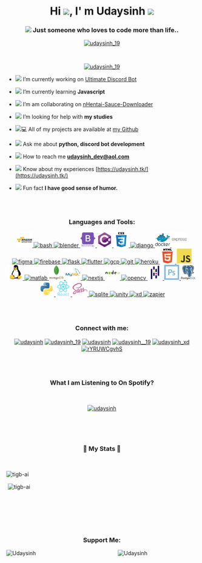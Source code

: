 <h1 align="center">Hi <img src="https://c.tenor.com/62H2GipHhHUAAAAi/marvel-future-revolution-marvel-future-fight.gif" width="30">, I' m Udaysinh <img src="https://c.tenor.com/Oz17KlgG2GoAAAAj/peach-cat.gif" width="50"></h1>
<h3 align="center"><img src="https://c.tenor.com/DuozGWuBhqIAAAAj/mochi-peachcat.gif" width="40"> Just someone who loves to code more than life..</h3>

<p align="center"> <a href="https://twitter.com/udaysinh_19" target="blank"><img src="https://img.shields.io/twitter/follow/udaysinh_19?logo=twitter&style=for-the-badge" alt="udaysinh_19" /></a> </p>
<br>
<p align="center"> <a href="https://www.youtube.com/c/Udaysinh_xD" target="blank"><img src="https://img.shields.io/youtube/channel/subscribers/UC79yHbnNm9mfTFG0DXHOrmw?logo=youtube&style=for-the-badge" alt="udaysinh_19" /></a> </p>

- <img src="https://c.tenor.com/P5DB2iGAecsAAAAi/peach-cat.gif" width="30"> I’m currently working on [Ultimate Discord Bot](https://github.com/TIgb-ai/Ultimate-Discord-Bot)

- <img src="https://c.tenor.com/akBy6qWGjs4AAAAj/peach-cat-mochi-peach-cat.gif" width="30"> I’m currently learning **Javascript**

- <img src="https://c.tenor.com/AaeYHs3bErQAAAAi/great-ideas-wide-smile.gif" width="30"> I’m am collaborating on [nHentai-Sauce-Downloader](https://github.com/TIgb-ai/nHentai-Sauce-Downloader)

- <img src="https://c.tenor.com/MO9EVblTnxkAAAAi/cat-pet.gif" width="30"> I’m looking for help with **my studies**

- <img src="https://c.tenor.com/pSEh1NMBsNMAAAAj/milktea.gif" width="30">💻 All of my projects are available at [my Github](https://github.com/TIgb-ai?tab=repositories)

- <img src="https://c.tenor.com/0xfAbrRRBjUAAAAj/cat-up.gif" width="30"> Ask me about **python, discord bot development**

- <img src="https://c.tenor.com/ShOqQaBREDUAAAAj/peach-cat.gif" width="30"> How to reach me **udaysinh_dev@aol.com**

- <img src="https://c.tenor.com/7SNe-HvvChgAAAAi/boba.gif" width="30"> Know about my experiences [https://udaysinh.tk/](https://udaysinh.tk/)

- <img src="https://c.tenor.com/RCf7dH4ApKkAAAAi/chips-crisps.gif" width="30"> Fun fact **I have good sense of humor.**
<br>
<br>
<h3 align="center">Languages and Tools:</h3>
<p align="center"> <a href="https://aws.amazon.com" target="_blank" rel="noreferrer"> <img src="https://raw.githubusercontent.com/devicons/devicon/master/icons/amazonwebservices/amazonwebservices-original-wordmark.svg" alt="aws" width="40" height="40"/> </a> <a href="https://www.gnu.org/software/bash/" target="_blank" rel="noreferrer"> <img src="https://www.vectorlogo.zone/logos/gnu_bash/gnu_bash-icon.svg" alt="bash" width="40" height="40"/> </a> <a href="https://www.blender.org/" target="_blank" rel="noreferrer"> <img src="https://download.blender.org/branding/community/blender_community_badge_white.svg" alt="blender" width="40" height="40"/> </a> <a href="https://getbootstrap.com" target="_blank" rel="noreferrer"> <img src="https://raw.githubusercontent.com/devicons/devicon/master/icons/bootstrap/bootstrap-plain-wordmark.svg" alt="bootstrap" width="40" height="40"/> </a> <a href="https://www.w3schools.com/cs/" target="_blank" rel="noreferrer"> <img src="https://raw.githubusercontent.com/devicons/devicon/master/icons/csharp/csharp-original.svg" alt="csharp" width="40" height="40"/> </a> <a href="https://www.w3schools.com/css/" target="_blank" rel="noreferrer"> <img src="https://raw.githubusercontent.com/devicons/devicon/master/icons/css3/css3-original-wordmark.svg" alt="css3" width="40" height="40"/> </a> <a href="https://www.djangoproject.com/" target="_blank" rel="noreferrer"> <img src="https://cdn.worldvectorlogo.com/logos/django.svg" alt="django" width="40" height="40"/> </a> <a href="https://www.docker.com/" target="_blank" rel="noreferrer"> <img src="https://raw.githubusercontent.com/devicons/devicon/master/icons/docker/docker-original-wordmark.svg" alt="docker" width="40" height="40"/> </a> <a href="https://expressjs.com" target="_blank" rel="noreferrer"> <img src="https://raw.githubusercontent.com/devicons/devicon/master/icons/express/express-original-wordmark.svg" alt="express" width="40" height="40"/> </a> <a href="https://www.figma.com/" target="_blank" rel="noreferrer"> <img src="https://www.vectorlogo.zone/logos/figma/figma-icon.svg" alt="figma" width="40" height="40"/> </a> <a href="https://firebase.google.com/" target="_blank" rel="noreferrer"> <img src="https://www.vectorlogo.zone/logos/firebase/firebase-icon.svg" alt="firebase" width="40" height="40"/> </a> <a href="https://flask.palletsprojects.com/" target="_blank" rel="noreferrer"> <img src="https://www.vectorlogo.zone/logos/pocoo_flask/pocoo_flask-icon.svg" alt="flask" width="40" height="40"/> </a> <a href="https://flutter.dev" target="_blank" rel="noreferrer"> <img src="https://www.vectorlogo.zone/logos/flutterio/flutterio-icon.svg" alt="flutter" width="40" height="40"/> </a> <a href="https://cloud.google.com" target="_blank" rel="noreferrer"> <img src="https://www.vectorlogo.zone/logos/google_cloud/google_cloud-icon.svg" alt="gcp" width="40" height="40"/> </a> <a href="https://git-scm.com/" target="_blank" rel="noreferrer"> <img src="https://www.vectorlogo.zone/logos/git-scm/git-scm-icon.svg" alt="git" width="40" height="40"/> </a> <a href="https://heroku.com" target="_blank" rel="noreferrer"> <img src="https://www.vectorlogo.zone/logos/heroku/heroku-icon.svg" alt="heroku" width="40" height="40"/> </a> <a href="https://www.w3.org/html/" target="_blank" rel="noreferrer"> <img src="https://raw.githubusercontent.com/devicons/devicon/master/icons/html5/html5-original-wordmark.svg" alt="html5" width="40" height="40"/> </a> <a href="https://developer.mozilla.org/en-US/docs/Web/JavaScript" target="_blank" rel="noreferrer"> <img src="https://raw.githubusercontent.com/devicons/devicon/master/icons/javascript/javascript-original.svg" alt="javascript" width="40" height="40"/> </a> <a href="https://www.linux.org/" target="_blank" rel="noreferrer"> <img src="https://raw.githubusercontent.com/devicons/devicon/master/icons/linux/linux-original.svg" alt="linux" width="40" height="40"/> </a> <a href="https://www.mathworks.com/" target="_blank" rel="noreferrer"> <img src="https://upload.wikimedia.org/wikipedia/commons/2/21/Matlab_Logo.png" alt="matlab" width="40" height="40"/> </a> <a href="https://www.mongodb.com/" target="_blank" rel="noreferrer"> <img src="https://raw.githubusercontent.com/devicons/devicon/master/icons/mongodb/mongodb-original-wordmark.svg" alt="mongodb" width="40" height="40"/> </a> <a href="https://www.mysql.com/" target="_blank" rel="noreferrer"> <img src="https://raw.githubusercontent.com/devicons/devicon/master/icons/mysql/mysql-original-wordmark.svg" alt="mysql" width="40" height="40"/> </a> <a href="https://nextjs.org/" target="_blank" rel="noreferrer"> <img src="https://cdn.worldvectorlogo.com/logos/nextjs-2.svg" alt="nextjs" width="40" height="40"/> </a> <a href="https://nodejs.org" target="_blank" rel="noreferrer"> <img src="https://raw.githubusercontent.com/devicons/devicon/master/icons/nodejs/nodejs-original-wordmark.svg" alt="nodejs" width="40" height="40"/> </a> <a href="https://opencv.org/" target="_blank" rel="noreferrer"> <img src="https://www.vectorlogo.zone/logos/opencv/opencv-icon.svg" alt="opencv" width="40" height="40"/> </a> <a href="https://pandas.pydata.org/" target="_blank" rel="noreferrer"> <img src="https://raw.githubusercontent.com/devicons/devicon/2ae2a900d2f041da66e950e4d48052658d850630/icons/pandas/pandas-original.svg" alt="pandas" width="40" height="40"/> </a> <a href="https://www.photoshop.com/en" target="_blank" rel="noreferrer"> <img src="https://raw.githubusercontent.com/devicons/devicon/master/icons/photoshop/photoshop-line.svg" alt="photoshop" width="40" height="40"/> </a> <a href="https://www.postgresql.org" target="_blank" rel="noreferrer"> <img src="https://raw.githubusercontent.com/devicons/devicon/master/icons/postgresql/postgresql-original-wordmark.svg" alt="postgresql" width="40" height="40"/> </a> <a href="https://www.python.org" target="_blank" rel="noreferrer"> <img src="https://raw.githubusercontent.com/devicons/devicon/master/icons/python/python-original.svg" alt="python" width="40" height="40"/> </a> <a href="https://reactjs.org/" target="_blank" rel="noreferrer"> <img src="https://raw.githubusercontent.com/devicons/devicon/master/icons/react/react-original-wordmark.svg" alt="react" width="40" height="40"/> </a> <a href="https://sass-lang.com" target="_blank" rel="noreferrer"> <img src="https://raw.githubusercontent.com/devicons/devicon/master/icons/sass/sass-original.svg" alt="sass" width="40" height="40"/> </a> <a href="https://www.sqlite.org/" target="_blank" rel="noreferrer"> <img src="https://www.vectorlogo.zone/logos/sqlite/sqlite-icon.svg" alt="sqlite" width="40" height="40"/> </a> <a href="https://unity.com/" target="_blank" rel="noreferrer"> <img src="https://www.vectorlogo.zone/logos/unity3d/unity3d-icon.svg" alt="unity" width="40" height="40"/> </a> <a href="https://www.adobe.com/products/xd.html" target="_blank" rel="noreferrer"> <img src="https://cdn.worldvectorlogo.com/logos/adobe-xd.svg" alt="xd" width="40" height="40"/> </a> <a href="https://zapier.com" target="_blank" rel="noreferrer"> <img src="https://www.vectorlogo.zone/logos/zapier/zapier-icon.svg" alt="zapier" width="40" height="40"/> </a> </p>
<br>
<br>
<h3 align="center">Connect with me:</h3>
<p align="center">
<a href="https://dev.to/udaysinh" target="blank"><img align="center" src="https://raw.githubusercontent.com/rahuldkjain/github-profile-readme-generator/master/src/images/icons/Social/devto.svg" alt="udaysinh" height="30" width="40" /></a>
<a href="https://twitter.com/udaysinh_19" target="blank"><img align="center" src="https://raw.githubusercontent.com/rahuldkjain/github-profile-readme-generator/master/src/images/icons/Social/twitter.svg" alt="udaysinh_19" height="30" width="40" /></a>
<a href="https://codesandbox.com/udaysinh" target="blank"><img align="center" src="https://raw.githubusercontent.com/rahuldkjain/github-profile-readme-generator/master/src/images/icons/Social/codesandbox.svg" alt="udaysinh" height="30" width="40" /></a>
<a href="https://instagram.com/udaysinh__19" target="blank"><img align="center" src="https://raw.githubusercontent.com/rahuldkjain/github-profile-readme-generator/master/src/images/icons/Social/instagram.svg" alt="udaysinh__19" height="30" width="40" /></a>
<a href="https://www.youtube.com/c/udaysinh_xd" target="blank"><img align="center" src="https://raw.githubusercontent.com/rahuldkjain/github-profile-readme-generator/master/src/images/icons/Social/youtube.svg" alt="udaysinh_xd" height="30" width="40" /></a>
<a href="https://discord.gg/rYRUWCgvhS" target="blank"><img align="center" src="https://raw.githubusercontent.com/rahuldkjain/github-profile-readme-generator/master/src/images/icons/Social/discord.svg" alt="rYRUWCgvhS" height="30" width="40" /></a>
</p>
<br>
<br>
<h3 align="center">What I am Listening to On Spotify?</h3>
<br>
<p align="center">
<a href="https://spotify-github-profile.vercel.app/api/view.svg?uid=e5dxndhuj1pphjzho1yifsxzt&redirect=true" target="blank"><img align="center" src="https://spotify-github-profile.vercel.app/api/view.svg?uid=e5dxndhuj1pphjzho1yifsxzt&cover_image=true&theme=novatorem&bar_color=53b14f&bar_color_cover=true" alt="udaysinh"/></a>
<p>
  <br>
  <br>
  <br>
<h3 align="center">🌟 My Stats 🌟</h3>
<p>
  <br>
<p><img align="center" src="https://github-readme-stats.vercel.app/api/top-langs?username=tigb-ai&show_icons=true&title_color=f78f00&text_color=ffffff&bg_color=413e3e&hide_border=true&locale=en&layout=compact" alt="tigb-ai" /></p>
<p>
<p>
<p>&nbsp;<img align="center" src="https://github-readme-stats.vercel.app/api?username=tigb-ai&show_icons=true&theme=dark&title_color=fa9100&text_color=fcfcfc&bg_color=413e3e&hide_border=true&locale=en" alt="tigb-ai" /></p>
<br>
<br>
<br>
<br>
<br>
<h3 align="center">Support Me:</h3>
<p><a href="https://www.buymeacoffee.com/Udaysinh"> <img align="left" src="https://cdn.buymeacoffee.com/buttons/v2/default-yellow.png" height="50" width="210" alt="Udaysinh" /></a><a href="https://ko-fi.com/Udaysinh"> <img align="right" src="https://cdn.ko-fi.com/cdn/kofi3.png?v=3" height="50" width="210" alt="Udaysinh" /></a></p><br><br>
